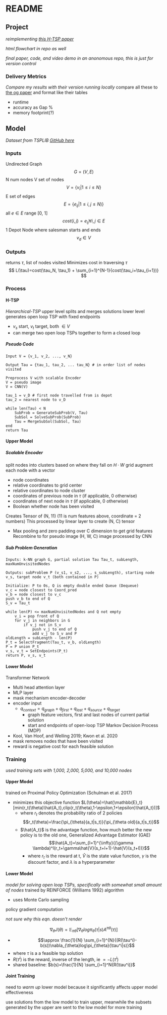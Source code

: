 # README
## Project
*reimplementing [this H-TSP paper](https://github.com/Learning4Optimization-HUST/H-TSP )*

*html flowchart in repo as well*

*final paper, code, and video demo in an anonomous repo, this is just for version control*

### Delivery Metrics

*Compare my results with their version running locally*
compare all these to [the og paper](https://github.com/Learning4Optimization-HUST/H-TSP ) and format like their tables
- runtime
- accuracy as Gap %
- memory footprint(?)

## Model
*Dataset from TSPLIB*
*[GitHub here](https://github.com/Learning4Optimization-HUST/H-TSP )*
### Inputs
Undirected Graph
$$
G=(V,E)
$$
N num nodes
V set of nodes
$$
V = \{v_i |1\leq i \leq N\}
$$
E set of edges
$$
E=\{e_{ij}| 1 \leq i,j \leq N)\}
$$
all  $e \in E$ range [0, 1]
$$cost(i, j)=e_{ij} \forall i, j \in E$$
1 Depot Node where salesman starts and ends
$$
v_d \in V
$$
### Outputs
returns $\tau$, list of nodes visited
Minimizes cost in traversing $\tau$
$$
L(\tau)=cost(\tau_N, \tau_1) + \sum_{i=1}^{N-1}{cost(\tau_i+\tau_{i+1})}
$$
### Process
#### H-TSP
*Hierarchical-TSP*
upper level splits and merges solutions
lower level generates open loop TSP with fixed endpoints
- $v_s$ start, $v_t$ target, both $\in V$
- can merge two open loop TSPs together to form a closed loop

##### Pseudo Code
```
Input V = {v_1, v_2, ..., v_N}

Output Tau = {tau_1, tau_2, ... tau_N} # in order list of nodes visited

Preprocess V with scalable Encoder
V = pseudo image
V = CNN(V)

tau_1 = v_D # first node travelled from is depot
tau_2 = nearest node to v_D

while len(Tau) < N
	SubProb = GenerateSubProb(V, Tau)
	SubSol = SolveSubProb(SubProb)
	Tau = MergeSubSol(SubSol, Tau)
end
return Tau
```

#### Upper Model
##### Scalable Encoder
split nodes into clusters based on where they fall on $H \cdot W$ grid 
augment each node with a vector
- node coordinates
- relative coordinates to grid center 
- relative coordinates to node cluster
- coordinates of previous node in $\tau$ (if applicable, 0 otherwise)
- coordinates of next node in $\tau$ (if applicable, 0 otherwise)
- Boolean whether node has been visited


Creates Tensor of (N, 11) (11 is num features above, coordinate = 2 numbers)
This processed by linear layer to create (N, C) tensor
- Max pooling and zero padding over C dimension to get grid features
Recombine to for pseudo image (H, W, C)
image processed by CNN
##### Sub Problem Generation
```
Inputs: k-NN graph G, partial solution Tau Tau_t, subLength, maxNumUnvisitedNodes

Outputs: subProblem P (v_s1, v_s2, ..., s_subLength), starting node v_s, target node v_t (both contained in P)

Initialize: P to 0s, Q is empty double ended Queue (Dequeue)
v_c = node closest to Coord_pred
v_b = node closest to v_c
push v_b to end of Q
S_v = Tau_t

while len(P) <= maxNumUnvisitedNodes and Q not empty
	v_i = pop front of Q
	for v_j in neighbors in G
		if v_j not in S_v
			push v_j to end of Q
			add v_j to S_v and P
oldLength = subLength - len(P)
P_t = SelectFragment(Tau_t, v_b, oldLength)
P = P union P_t
v_s, v_t = SetEndpoints(P_t)
return P, v_s, v_t
```



#### Lower Model
Transformer Network
- Multi head attention layer
- MLP layer
- mask mechanism
encoder-decoder
- encoder input
	- $q_{context}=q_{graph}+q_{first}+q_{last}+q_{source}+q_{target}$
		- graph feature vectors, first and last nodes of current partial solution
		- start and endpoints of open-loop TSP
Markov Decision Process (MDP)
- Kool, Van Hoof, and Welling 2019; Kwon et al. 2020
- mask removes nodes that have been visited
- reward is negative cost for each feasible solution

### Training
*used training sets with 1,000, 2,000, 5,000, and 10,000 nodes*

#### Upper Model
trained on Proximal Policy Optimization (Schulman et al. 2017)
- minimizes this objective function $L(\theta)=\hat{\mathbb{E}_t}[min(r_t(\theta)\hat{A_t},clip(r_t(\theta),1-\epsilon,1+\epsilon)\hat{A_t})]$
	- where $r_t$ denotes the probability ratio of 2 policies$$r_t(\theta)=\frac{\pi_{\theta}(a_t|s_t)}{\pi_{\theta old}(a_t|s_t)}$$
	- $\hat{A_t}$ is the advantage function, how much better the new policy is to the old one, Generalized Advantage Estimator (GAE) $$\hat{A_t}=\sum_{l=1}^{\infty}{(\gamma \lambda)^l(r_t+\gamma\hat{V}(s_t+l+1)-\hat{V}(s_t+l))}$$
		- where $r_t$ is the reward at t, $\hat{V}$ is the state value function, $\gamma$ is the discount factor, and $\lambda$ is a hyperparameter
#### Lower Model
*model for solving open loop TSPs, specifically with somewhat small amount of nodes*
trained by REINFORCE (Williams 1992) algorithm
- uses Monte Carlo sampling

policy gradient computation

_not sure why this eqn. doesn't render_

$$\nabla_{\theta}J(\theta)=\mathbb{E}_{\pi \theta}[\nabla_{\theta}log\pi_{\theta}(\tau|s)A^{\pi \theta}(\tau)]$$

- $$\approx \frac{1}{N} \sum_{i=1}^{N}{(R(\tau^i)-b(s))\nabla_{\theta}log\pi_{\theta}(\tau^i|s)}$$
- where $\tau$ is a a feasible tsp solution
- $R(\tau^i)$ is the reward, inverse of the length, ie $=-L(\tau^i)$  
- shared baseline: $b(s)=\frac{1}{N} \sum_{i=1}^N{R(\tau^i)}$   

#### Joint Training
need to *warm up* lower model because it significantly affects upper model effectiveness

use solutions from the low model to train upper, meanwhile the subsets generated by the upper are sent to the low model for more training
